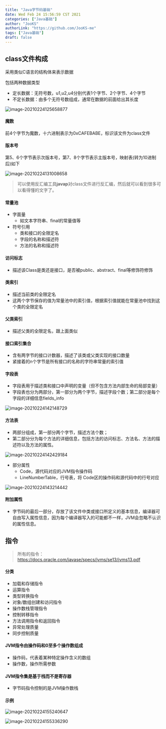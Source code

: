 ```yaml
---
title: "Java字节码基础"
date: Wed Feb 24 15:56:59 CST 2021
categories: ["Java基础"]
author: "JooKS"
authorLink: "https://github.com/JooKS-me"
tags: ["Java基础"]
draft: false
---
```


## class文件构成

采用类似C语言的结构体来表示数据

包括两种数据类型

- 定长数据：无符号数，u1,u2,u4分别代表1个字节、2个字节、4个字节
- 不定长数据：由多个无符号数组成，通常在数据的前面给出其长度

![image-20210224125658877](https://img.jooks.cn/img/20210224125910.png)

#### 魔数

前4个字节为魔数，十六进制表示为0xCAFEBABE，标识该文件为class文件

#### 版本号

第5、6个字节表示次版本号，第7、8个字节表示主版本号，映射表(转为10进制后)如下

![image-20210224131008658](https://img.jooks.cn/img/20210224131008.png)

>  可以使用反汇编工具**javap**对class文件进行反汇编，然后就可以看到很多可以看得懂的文字了。

#### 常量池

- 字面量
  - 如文本字符串、final的常量值等
- 符号引用
  - 类和接口的全限定名
  - 字段的名称和描述符
  - 方法的名称和描述符

#### 访问标志

- 描述该Class是类还是接口，是否被public、abstract、final等修饰符修饰

#### 类索引

- 描述当前类的全限定名
- 这两个字节保存的值为常量池中的索引值，根据索引值就能在常量池中找到这个类的全限定名

#### 父类索引

- 描述父类的全限定名，跟上面类似

#### 接口索引集合

- 含有两字节的接口计数器，描述了该类或父类实现的接口数量
- 紧接着的n个字节是所有接口的名称的字符串常量的索引值

#### 字段表

- 字段表用于描述类和接口中声明的变量（但不包含方法内部生命的局部变量）
- 字段表也分为两部分，第一部分为两个字节，描述字段个数；第二部分是每个字段的详细信息fields_info

![image-20210224142148729](https://img.jooks.cn/img/20210224142148.png)

#### 方法表

- 两部分组成，第一部分两个字节，描述方法个数；
- 第二部分分为每个方法的详细信息，包括方法的访问标志、方法名、方法的描述符以及方法的属性。

![image-20210224142429184](https://img.jooks.cn/img/20210224142429.png)

- 部分属性
  - Code，源代码对应的JVM指令操作码
  - LineNumberTable，行号表，将 Code区的操作码和源代码中的行号对应

![image-20210224143214442](https://img.jooks.cn/img/20210224143214.png)

#### 附加属性

- 字节码的最后一部分，存放了该文件中类或接口所定义的基本信息，编译器可自由写入属性信息，因为每个编译器写入的可能都不一样，JVM会忽略不认识的属性信息。

## 指令

> 所有的指令：https://docs.oracle.com/javase/specs/jvms/se13/jvms13.pdf

#### 分类

- 加载和存储指令
- 运算指令
- 类型转换指令
- 对象/数组创建和访问指令
- 操作数栈管理指令
- 控制转移指令
- 方法调用指令和返回指令
- 异常处理质量
- 同步控制质量

#### JVM指令由操作码和0至多个操作数组成

- 操作码，代表着某种特定操作含义的数组
- 操作数，操作所需参数

####  JVM指令集是基于栈而不是寄存器

- 字节码指令控制的是JVM操作数栈

#### 示例

![image-20210224155240647](https://img.jooks.cn/img/20210224155240.png)

![image-20210224155336290](https://img.jooks.cn/img/20210224155336.png)




